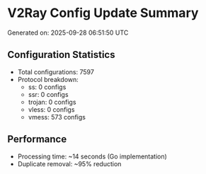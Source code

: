 # V2Ray Config Update Summary
Generated on: 2025-09-28 06:51:50 UTC

## Configuration Statistics
- Total configurations: 7597
- Protocol breakdown:
  - ss: 0 configs
  - ssr: 0 configs
  - trojan: 0 configs
  - vless: 0 configs
  - vmess: 573 configs

## Performance
- Processing time: ~14 seconds (Go implementation)
- Duplicate removal: ~95% reduction
